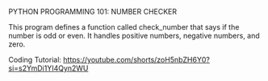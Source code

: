 PYTHON PROGRAMMING 101: NUMBER CHECKER

This program defines a function called check_number that says if the number is odd or even. It handles positive numbers, negative numbers, and zero.

Coding Tutorial: https://youtube.com/shorts/zoH5nbZH6Y0?si=s2YmDi1YI4Qyn2WU
